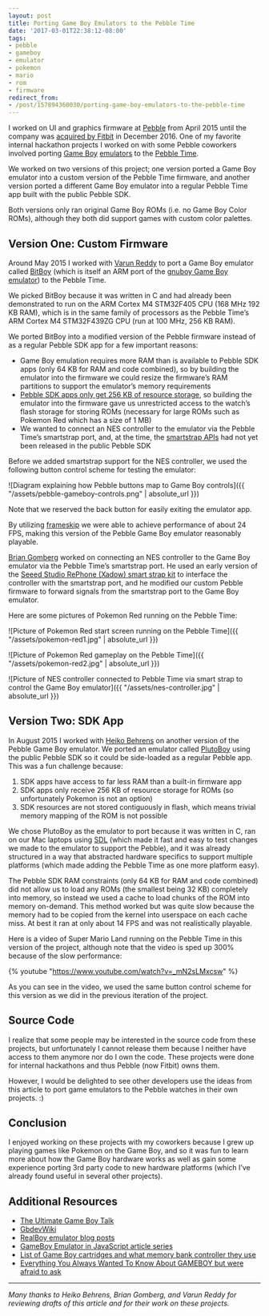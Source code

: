 ```yaml
---
layout: post
title: Porting Game Boy Emulators to the Pebble Time
date: '2017-03-01T22:38:12-08:00'
tags:
- pebble
- gameboy
- emulator
- pokemon
- mario
- rom
- firmware
redirect_from:
- /post/157894360030/porting-game-boy-emulators-to-the-pebble-time
---
```


I worked on UI and graphics firmware at [Pebble](https://en.wikipedia.org/wiki/Pebble_%28watch%29) from April 2015 until the company was [acquired by Fitbit](https://investor.fitbit.com/press/press-releases/press-release-details/2016/Fitbit-Inc-Acquires-Assets-from-Pebble/default.aspx) in December 2016. One of my favorite internal hackathon projects I worked on with some Pebble coworkers involved porting [Game Boy](https://en.wikipedia.org/wiki/Game_Boy) [emulators](https://en.wikipedia.org/wiki/Emulator) to the [Pebble Time](https://en.wikipedia.org/wiki/Pebble_Time).

We worked on two versions of this project; one version ported a Game Boy emulator into a custom version of the Pebble Time firmware, and another version ported a different Game Boy emulator into a regular Pebble Time app built with the public Pebble SDK.

Both versions only ran original Game Boy ROMs (i.e. no Game Boy Color ROMs), although they both did support games with custom color palettes.

## Version One: Custom Firmware

Around May 2015 I worked with [Varun Reddy](https://www.linkedin.com/in/varunred/) to port a Game Boy emulator called [BitBoy](https://bitboxconsole.blogspot.fr/2014/01/bitboy-bitbox-emulator-for-bitbox.html) (which is itself an ARM port of the [gnuboy Game Boy emulator](https://sourceforge.net/projects/gnuboy/)) to the Pebble Time.

We picked BitBoy because it was written in C and had already been demonstrated to run on the ARM Cortex M4 STM32F405 CPU (168 MHz 192 KB RAM), which is in the same family of processors as the Pebble Time’s ARM Cortex M4 STM32F439ZG CPU (run at 100 MHz, 256 KB RAM).

We ported BitBoy into a modified version of the Pebble firmware instead of as a regular Pebble SDK app for a few important reasons:

* Game Boy emulation requires more RAM than is available to Pebble SDK apps (only 64 KB for RAM and code combined), so by building the emulator into the firmware we could resize the firmware’s RAM partitions to support the emulator’s memory requirements
* [Pebble SDK apps only get 256 KB of resource storage](https://developer.pebble.com/guides/app-resources/), so building the emulator into the firmware gave us unrestricted access to the watch’s flash storage for storing ROMs (necessary for large ROMs such as Pokemon Red which has a size of 1 MB)
* We wanted to connect an NES controller to the emulator via the Pebble Time’s smartstrap port, and, at the time, the [smartstrap APIs](https://developer.pebble.com/guides/smartstraps/talking-to-smartstraps/) had not yet been released in the public Pebble SDK

Before we added smartstrap support for the NES controller, we used the following button control scheme for testing the emulator:

![Diagram explaining how Pebble buttons map to Game Boy controls]({{ "/assets/pebble-gameboy-controls.png" | absolute_url }})

Note that we reserved the back button for easily exiting the emulator app.

By utilizing [frameskip](https://en.wiktionary.org/wiki/frameskip) we were able to achieve performance of about 24 FPS, making this version of the Pebble Game Boy emulator reasonably playable.

[Brian Gomberg](https://www.linkedin.com/in/brian-gomberg-0a666037/) worked on connecting an NES controller to the Game Boy emulator via the Pebble Time’s smartstrap port. He used an early version of the [Seeed Studio RePhone (Xadow) smart strap kit](https://www.seeedstudio.com/RePhone-Strap-Kit-for-Pebble-Time-p-2633.html) to interface the controller with the smartstrap port, and he modified our custom Pebble firmware to forward signals from the smartstrap port to the Game Boy emulator.

Here are some pictures of Pokemon Red running on the Pebble Time:

![Picture of Pokemon Red start screen running on the Pebble Time]({{ "/assets/pokemon-red1.jpg" | absolute_url }})

![Picture of Pokemon Red gameplay on the Pebble Time]({{ "/assets/pokemon-red2.jpg" | absolute_url }})

![Picture of NES controller connected to Pebble Time via smart strap to control the Game Boy emulator]({{ "/assets/nes-controller.jpg" | absolute_url }})

## Version Two: SDK App

In August 2015 I worked with [Heiko Behrens](https://heikobehrens.net/) on another version of the Pebble Game Boy emulator. We ported an emulator called [PlutoBoy](https://github.com/RossMeikleham/PlutoBoy) using the public Pebble SDK so it could be side-loaded as a regular Pebble app. This was a fun challenge because:

1. SDK apps have access to far less RAM than a built-in firmware app
2. SDK apps only receive 256 KB of resource storage for ROMs (so unfortunately Pokemon is not an option)
3. SDK resources are not stored contiguously in flash, which means trivial memory mapping of the ROM is not possible

We chose PlutoBoy as the emulator to port because it was written in C, ran on our Mac laptops using [SDL](https://www.libsdl.org/) (which made it fast and easy to test changes we made to the emulator to support the Pebble), and it was already structured in a way that abstracted hardware specifics to support multiple platforms (which made adding the Pebble Time as one more platform easy).

The Pebble SDK RAM constraints (only 64 KB for RAM and code combined) did not allow us to load any ROMs (the smallest being 32 KB) completely into memory, so instead we used a cache to load chunks of the ROM into memory on-demand. This method worked but was quite slow because the memory had to be copied from the kernel into userspace on each cache miss. At best it ran at only about 14 FPS and was not realistically playable.

Here is a video of Super Mario Land running on the Pebble Time in this version of the project, although note that the video is sped up 300% because of the slow performance:

{% youtube "https://www.youtube.com/watch?v=_mN2sLMxcsw" %}

As you can see in the video, we used the same button control scheme for this version as we did in the previous iteration of the project.

## Source Code

I realize that some people may be interested in the source code from these projects, but unfortunately I cannot release them because I neither have access to them anymore nor do I own the code. These projects were done for internal hackathons and thus Pebble (now Fitbit) owns them.

However, I would be delighted to see other developers use the ideas from this article to port game emulators to the Pebble watches in their own projects. :)

## Conclusion

I enjoyed working on these projects with my coworkers because I grew up playing games like Pokemon on the Game Boy, and so it was fun to learn more about how the Game Boy hardware works as well as gain some experience porting 3rd party code to new hardware platforms (which I’ve already found useful in several other projects).

## Additional Resources

* [The Ultimate Game Boy Talk](https://www.youtube.com/watch?v=HyzD8pNlpwI)
* [GbdevWiki](http://gbdev.gg8.se/wiki/articles/Main_Page)
* [RealBoy emulator blog posts](https://realboyemulator.wordpress.com/)
* [GameBoy Emulator in JavaScript article series](http://imrannazar.com/GameBoy-Emulation-in-JavaScript:-The-CPU)
* [List of Game Boy cartridges and what memory bank controller they use](http://www.devrs.com/gb/files/gbmbcsiz.txt)
* [Everything You Always Wanted To Know About GAMEBOY but were afraid to ask](http://www.emulatronia.com/doctec/consolas/gameboy/Gmb-spec.txt)

* * *

_Many thanks to Heiko Behrens, Brian Gomberg, and Varun Reddy for reviewing drafts of this article and for their work on these projects._
